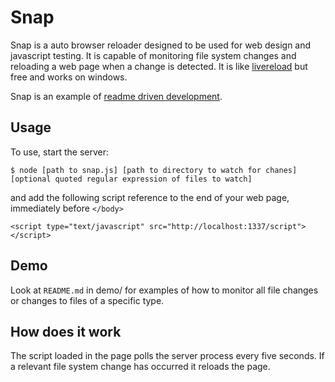 Snap
====

Snap is a auto browser reloader designed to be used for web design  and javascript testing. It is capable of monitoring file system changes and reloading a web page when a change is detected. It is like [livereload](http://livereload.com/) but free and works on windows.

Snap is an example of [readme driven development](https://gist.github.com/2849583).

Usage
-----

To use, start the server:

    $ node [path to snap.js] [path to directory to watch for chanes] [optional quoted regular expression of files to watch]

and add the following script reference to the end of your web page, immediately before `</body>`

    <script type="text/javascript" src="http://localhost:1337/script"></script>

Demo
----

Look at `README.md` in demo/ for examples of how to monitor all file changes or changes to files of a specific type. 

How does it work
----------------

The script loaded in the page polls the server process every five seconds. If a relevant file system change has occurred it reloads the page.